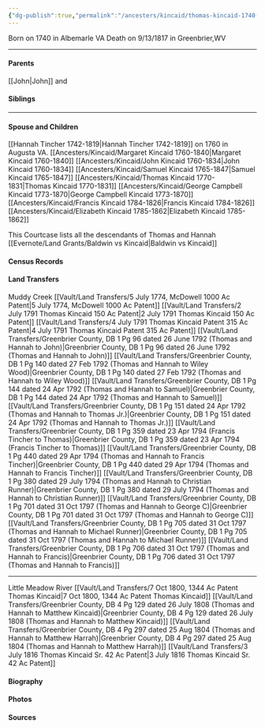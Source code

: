 ```yaml
---
{"dg-publish":true,"permalink":"/ancesters/kincaid/thomas-kincaid-1740-1817/"}
---
```



Born on  1740 in Albemarle VA
Death on 9/13/1817 in Greenbrier,WV

---
#### Parents

[[John\|John]] and <!-- Link to mother-->
#### Siblings
<!-- Link to sibling -->

---
#### Spouse and Children
[[Hannah Tincher 1742-1819\|Hannah Tincher 1742-1819]] on 1760 in Augusta VA.
[[Ancesters/Kincaid/Margaret Kincaid 1760-1840\|Margaret Kincaid 1760-1840]]
[[Ancesters/Kincaid/John Kincaid 1760-1834\|John Kincaid 1760-1834]]
[[Ancesters/Kincaid/Samuel Kincaid 1765-1847\|Samuel Kincaid 1765-1847]]
[[Ancesters/Kincaid/Thomas Kincaid 1770-1831\|Thomas Kincaid 1770-1831]]
[[Ancesters/Kincaid/George Campbell Kincaid 1773-1870\|George Campbell Kincaid 1773-1870]]
[[Ancesters/Kincaid/Francis Kincaid 1784-1826\|Francis Kincaid 1784-1826]]
[[Ancesters/Kincaid/Elizabeth Kincaid 1785-1862\|Elizabeth Kincaid 1785-1862]]

This Courtcase lists all the descendants of Thomas and Hannah [[Evernote/Land Grants/Baldwin vs Kincaid\|Baldwin vs Kincaid]]


#### Census Records

#### Land Transfers
Muddy Creek
[[Vault/Land Transfers/5 July 1774, McDowell 1000 Ac Patent\|5 July 1774, McDowell 1000 Ac Patent]]
[[Vault/Land Transfers/2 July 1791 Thomas Kincaid 150 Ac Patent\|2 July 1791 Thomas Kincaid 150 Ac Patent]]
[[Vault/Land Transfers/4 July 1791 Thomas Kincaid Patent 315 Ac Patent\|4 July 1791 Thomas Kincaid Patent 315 Ac Patent]]
[[Vault/Land Transfers/Greenbrier County, DB 1 Pg 96 dated 26 June 1792 (Thomas and Hannah to John)\|Greenbrier County, DB 1 Pg 96 dated 26 June 1792 (Thomas and Hannah to John)]]
[[Vault/Land Transfers/Greenbrier County, DB 1 Pg 140 dated 27 Feb 1792 (Thomas and Hannah to Wiley Wood)\|Greenbrier County, DB 1 Pg 140 dated 27 Feb 1792 (Thomas and Hannah to Wiley Wood)]]
[[Vault/Land Transfers/Greenbrier County, DB 1 Pg 144 dated 24 Apr 1792 (Thomas and Hannah to Samuel)\|Greenbrier County, DB 1 Pg 144 dated 24 Apr 1792 (Thomas and Hannah to Samuel)]]
[[Vault/Land Transfers/Greenbrier County, DB 1 Pg 151 dated 24 Apr 1792 (Thomas and Hannah to Thomas Jr.)\|Greenbrier County, DB 1 Pg 151 dated 24 Apr 1792 (Thomas and Hannah to Thomas Jr.)]]
[[Vault/Land Transfers/Greenbrier County, DB 1 Pg 359 dated 23 Apr 1794 (Francis Tincher to Thomas)\|Greenbrier County, DB 1 Pg 359 dated 23 Apr 1794 (Francis Tincher to Thomas)]]
[[Vault/Land Transfers/Greenbrier County, DB 1 Pg 440 dated 29 Apr 1794 (Thomas and Hannah to Francis Tincher)\|Greenbrier County, DB 1 Pg 440 dated 29 Apr 1794 (Thomas and Hannah to Francis Tincher)]]
[[Vault/Land Transfers/Greenbrier County, DB 1 Pg 380 dated 29 July 1794 (Thomas and Hannah to Christian Runner)\|Greenbrier County, DB 1 Pg 380 dated 29 July 1794 (Thomas and Hannah to Christian Runner)]]
[[Vault/Land Transfers/Greenbrier County, DB 1 Pg 701 dated 31 Oct 1797 (Thomas and Hannah to George C)\|Greenbrier County, DB 1 Pg 701 dated 31 Oct 1797 (Thomas and Hannah to George C)]]
[[Vault/Land Transfers/Greenbrier County, DB 1 Pg 705 dated 31 Oct 1797 (Thomas and Hannah to Michael Runner)\|Greenbrier County, DB 1 Pg 705 dated 31 Oct 1797 (Thomas and Hannah to Michael Runner)]]
[[Vault/Land Transfers/Greenbrier County, DB 1 Pg 706 dated 31 Oct 1797 (Thomas and Hannah to Francis)\|Greenbrier County, DB 1 Pg 706 dated 31 Oct 1797 (Thomas and Hannah to Francis)]]

---
Little Meadow River
[[Vault/Land Transfers/7 Oct 1800, 1344 Ac Patent Thomas Kincaid\|7 Oct 1800, 1344 Ac Patent Thomas Kincaid]]
[[Vault/Land Transfers/Greenbrier County, DB 4 Pg 129 dated 26 July 1808 (Thomas and Hannah to Matthew Kincaid)\|Greenbrier County, DB 4 Pg 129 dated 26 July 1808 (Thomas and Hannah to Matthew Kincaid)]]
[[Vault/Land Transfers/Greenbrier County, DB 4 Pg 297 dated 25 Aug 1804 (Thomas and Hannah to Matthew Harrah)\|Greenbrier County, DB 4 Pg 297 dated 25 Aug 1804 (Thomas and Hannah to Matthew Harrah)]]
[[Vault/Land Transfers/3 July 1816 Thomas Kincaid Sr. 42 Ac Patent\|3 July 1816 Thomas Kincaid Sr. 42 Ac Patent]]
#### Biography


#### Photos

#### Sources

